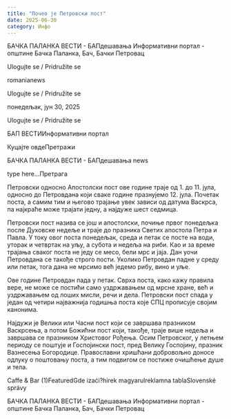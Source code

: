 ```yaml
---
title: "Почео је Петровски пост"
date: 2025-06-30
category: Инфо
---
```


БАЧКА ПАЛАНКА ВЕСТИ - БАПдешавања Информативни портал - општине Бачка Паланка, Бач, Бачки Петровац

Ulogujte se / Pridružite se

romanianews

Ulogujte se / Pridružite se

понедељак, јун 30, 2025

Ulogujte se / Pridružite se

БАП ВЕСТИИнформативни портал

Куцајте овдеПретражи

БАЧКА ПАЛАНКА ВЕСТИ - БАПдешавања news

type here...Претрага

Петровски односно Апостолски пост ове године траје од 1. до 11. јула, односно до Петровдана који сваке године празнујемо 12. јула. Почетак поста, а самим тим и његово трајање увек зависи од датума Васкрса, па најкраће може трајати једну, а најдуже шест седмица.

Петровски пост назива се још и апостолски, почиње првог понедељка после Духовске недеље и траје до празника Светих апостола Петра и Павла. У току овог поста понедељак, среда и петак се посте на води, уторак и четвртак на уљу, а субота и недеља на риби.
Као и за време трајања сваког поста не једу се месо, бели мрс и јаја. Дан уочи Петровдана се такође строго пости. Уколико Петровдан падне у среду или петак, тога дана не мрсимо већ једемо рибу, вино и уље.


Ове године Петровдан пада у петак.
Сврха поста, како кажу правила вере, не може се постићи само уздржавањем од мрсне хране, већ и уздржавањем од лоших мисли, речи и дела. Петровски пост спада у један од четири најважнија годишња поста које СПЦ прописује својим канонима.


Најдужи је Велики или Часни пост који се завршава празником Васкрсења, а потом Божићни пост који, такође, траје више недеља и завршава се празником Христовог Рођења.
Осим Петровског, у летњем периоду се поштује и Госпојински пост, пред Велику Госпојину, празник Вазнесења Богородице. Православни хришћани добровољно доносе одлуку о поштовању поста, а тим подвигом се постиже очишћење душе и тела.

Caffe & Bar (1)FeaturedGde izaći?hírek magyarulreklamna tablaSlovenské správy

БАЧКА ПАЛАНКА ВЕСТИ - БАПдешавања Информативни портал - општине Бачка Паланка, Бач, Бачки Петровац
